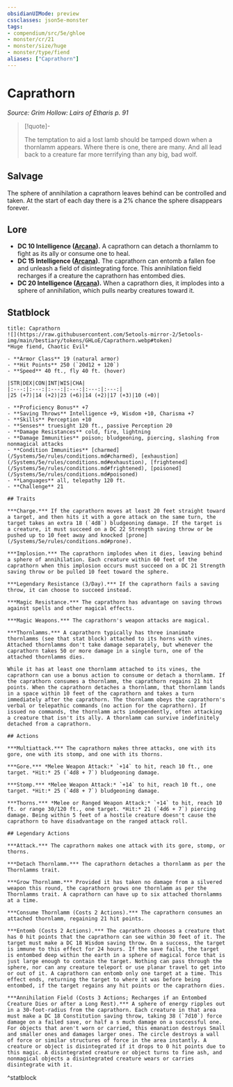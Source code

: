 ```yaml
---
obsidianUIMode: preview
cssclasses: json5e-monster
tags:
- compendium/src/5e/ghloe
- monster/cr/21
- monster/size/huge
- monster/type/fiend
aliases: ["Caprathorn"]
---
```

# Caprathorn
*Source: Grim Hollow: Lairs of Etharis p. 91*  

> [!quote]-  
> 
> The temptation to aid a lost lamb should be tamped down when a thornlamm appears. Where there is one, there are many. And all lead back to a creature far more terrifying than any big, bad wolf.

## Salvage

The sphere of annihilation a caprathorn leaves behind can be controlled and taken. At the start of each day there is a 2% chance the sphere disappears forever.

## Lore

- **DC 10 Intelligence ([Arcana](/Systems/5e/rules/skills.md#Arcana)).** A caprathorn can detach a thornlamm to fight as its ally or consume one to heal.  
- **DC 15 Intelligence ([Arcana](/Systems/5e/rules/skills.md#Arcana)).** The caprathorn can entomb a fallen foe and unleash a field of disintegrating force. This annihilation field recharges if a creature the caprathorn has entombed dies.  
- **DC 20 Intelligence ([Arcana](/Systems/5e/rules/skills.md#Arcana)).** When a caprathorn dies, it implodes into a sphere of annihilation, which pulls nearby creatures toward it.  

## Statblock

```ad-statblock
title: Caprathorn
![](https://raw.githubusercontent.com/5etools-mirror-2/5etools-img/main/bestiary/tokens/GHLoE/Caprathorn.webp#token)
*Huge fiend, Chaotic Evil*

- **Armor Class** 19 (natural armor)
- **Hit Points** 250 (`20d12 + 120`)
- **Speed** 40 ft., fly 40 ft. (hover)

|STR|DEX|CON|INT|WIS|CHA|
|:---:|:---:|:---:|:---:|:---:|:---:|
|25 (+7)|14 (+2)|23 (+6)|14 (+2)|17 (+3)|10 (+0)|

- **Proficiency Bonus** +7
- **Saving Throws** Intelligence +9, Wisdom +10, Charisma +7
- **Skills** Perception +10
- **Senses** truesight 120 ft., passive Perception 20
- **Damage Resistances** cold, fire, lightning
- **Damage Immunities** poison; bludgeoning, piercing, slashing from nonmagical attacks
- **Condition Immunities** [charmed](/Systems/5e/rules/conditions.md#charmed), [exhaustion](/Systems/5e/rules/conditions.md#exhaustion), [frightened](/Systems/5e/rules/conditions.md#frightened), [poisoned](/Systems/5e/rules/conditions.md#poisoned)
- **Languages** all, telepathy 120 ft.
- **Challenge** 21

## Traits

***Charge.*** If the caprathorn moves at least 20 feet straight toward a target, and then hits it with a gore attack on the same turn, the target takes an extra 18 (`4d8`) bludgeoning damage. If the target is a creature, it must succeed on a DC 22 Strength saving throw or be pushed up to 10 feet away and knocked [prone](/Systems/5e/rules/conditions.md#prone).

***Implosion.*** The caprathorn implodes when it dies, leaving behind a sphere of annihilation. Each creature within 60 feet of the caprathorn when this implosion occurs must succeed on a DC 21 Strength saving throw or be pulled 10 feet toward the sphere.

***Legendary Resistance (3/Day).*** If the caprathorn fails a saving throw, it can choose to succeed instead.

***Magic Resistance.*** The caprathorn has advantage on saving throws against spells and other magical effects.

***Magic Weapons.*** The caprathorn's weapon attacks are magical.

***Thornlamms.*** A caprathorn typically has three inanimate thornlamms (see that stat block) attached to its horns with vines. Attached thornlamms don't take damage separately, but whenever the caprathorn takes 50 or more damage in a single turn, one of the attached thornlamms dies.

While it has at least one thornlamm attached to its vines, the caprathorn can use a bonus action to consume or detach a thornlamm. If the caprathorn consumes a thornlamm, the caprathorn regains 21 hit points. When the caprathorn detaches a thornlamm, that thornlamm lands in a space within 10 feet of the caprathorn and takes a turn immediately after the caprathorn. The thornlamm obeys the caprathorn's verbal or telepathic commands (no action for the caprathorn). If issued no commands, the thornlamm acts independently, often attacking a creature that isn't its ally. A thornlamm can survive indefinitely detached from a caprathorn.

## Actions

***Multiattack.*** The caprathorn makes three attacks, one with its gore, one with its stomp, and one with its thorns.

***Gore.*** *Melee Weapon Attack:* `+14` to hit, reach 10 ft., one target. *Hit:* 25 (`4d8 + 7`) bludgeoning damage.

***Stomp.*** *Melee Weapon Attack:* `+14` to hit, reach 10 ft., one target. *Hit:* 25 (`4d8 + 7`) bludgeoning damage.

***Thorns.*** *Melee or Ranged Weapon Attack:* `+14` to hit, reach 10 ft. or range 30/120 ft., one target. *Hit:* 21 (`4d6 + 7`) piercing damage. Being within 5 feet of a hostile creature doesn't cause the caprathorn to have disadvantage on the ranged attack roll.

## Legendary Actions

***Attack.*** The caprathorn makes one attack with its gore, stomp, or thorns.

***Detach Thornlamm.*** The caprathorn detaches a thornlamm as per the Thornlamms trait.

***Grow Thornlamm.*** Provided it has taken no damage from a silvered weapon this round, the caprathorn grows one thornlamm as per the Thornlamms trait. A caprathorn can have up to six attached thornlamms at a time.

***Consume Thornlamm (Costs 2 Actions).*** The caprathorn consumes an attached thornlamm, regaining 21 hit points.

***Entomb (Costs 2 Actions).*** The caprathorn chooses a creature that has 0 hit points that the caprathorn can see within 30 feet of it. The target must make a DC 18 Wisdom saving throw. On a success, the target is immune to this effect for 24 hours. If the save fails, the target is entombed deep within the earth in a sphere of magical force that is just large enough to contain the target. Nothing can pass through the sphere, nor can any creature teleport or use planar travel to get into or out of it. A caprathorn can entomb only one target at a time. This effect ends, returning the target to where it was before being entombed, if the target regains any hit points or the caprathorn dies.

***Annihilation Field (Costs 3 Actions; Recharges if an Entombed Creature Dies or after a Long Rest).*** A sphere of energy ripples out in a 30-foot-radius from the caprathorn. Each creature in that area must make a DC 18 Constitution saving throw, taking 38 (`7d10`) force damage on a failed save, or half a s much damage on a successful one. For objects that aren't worn or carried, this emanation destroys Small and smaller ones and damages larger ones. The circle destroys a wall of force or similar structures of force in the area instantly. A creature or object is disintegrated if it drops to 0 hit points due to this magic. A disintegrated creature or object turns to fine ash, and nonmagical objects a disintegrated creature wears or carries disintegrate with it.
```
^statblock